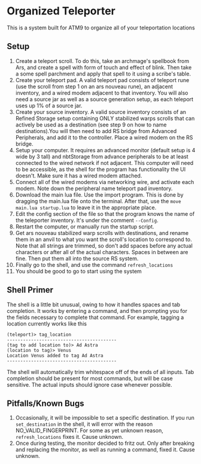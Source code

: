 # Organized Teleporter
This is a system built for ATM9 to organize all of your teleportation locations

## Setup
1. Create a teleport scroll. To do this, take an archmage's spellbook from Ars, and create a spell with form of touch and effect of blink. Then take a some spell parchment and apply that spell to it using a scribe's table. 
2. Create your teleport pad. A valid teleport pad consists of teleport rune (use the scroll from step 1 on an ars nouveau rune), an adjacent inventory, and a wired modem adjacent to that inventory. You will also need a source jar as well as a source generation setup, as each teleport uses up 1% of a source jar.
3. Create your source inventory. A valid source inventory consists of an Refined Storage setup containing ONLY stabilized warps scrolls that can actively be used as a destination (see step 9 on how to name destinations).You will then need to add RS bridge from Advanced Peripherals, and add it  to the controller. Place a wired modem on the RS bridge.
4. Setup your computer. It requires an advanced monitor (default setup is 4 wide by 3 tall) and nbtStorage from advance peripherals to be at least connected to the wired network if not adjacent. This computer will need to be accessible, as the shell for the program has functionality the UI doesn't. Make sure it has a wired modem attached.
5. Connect all of the wired modems via networking wire, and activate each modem. Note down the peripheral name teleport pad inventory. 
6. Download the main lua file. Use the import program. This is done by dragging the main.lua file onto the terminal. After that, use the ```move main.lua startup.lua``` to leave it in the appropriate place.
7. Edit the config section of the file so that the program knows the name of the teleporter inventory. It's under the comment ```--Config```. 
8. Restart the computer, or manually run the startup script.
9. Get ars nouveau stabilized warp scrolls with destinations, and rename them in an anvil to what you want the scroll's location to correspond to. Note that all strings are trimmed, so don't add spaces before any actual characters or after all of the actual characters. Spaces in between are fine. Then put them all into the source RS system.
10. Finally go to the shell, and use the command ```refresh_locations```
11. You should be good to go to start using the system


## Shell Primer
The shell is a little bit unusual, owing to how it handles spaces and tab completion. It works by entering a command, and then prompting you for the fields necessary to complete that command. For example, tagging a location currently works like this

```
(teleport)> tag_location
-----------------------------------------
(tag to add location to)> Ad Astra
(location to tag)> Venus
Location Venus added to tag Ad Astra
-----------------------------------------
```
The shell will automatically trim whitespace off of the ends of all inputs.  Tab completion should be present for most commands, but will be case sensitive. The actual inputs should ignore case whenever possible. 

## Pitfalls/Known Bugs
1. Occasionally, it will be impossible to set a specific destination. If you run ```set_destination``` in the shell, it will error with the reason NO_VALID_FINGERPRINT. For some as yet unknown reason, ```refresh_locations``` fixes it. Cause unknown.
2. Once during testing, the monitor decided to fritz out. Only after breaking and replacing the monitor, as well as running a command, fixed it. Cause unknown. 
